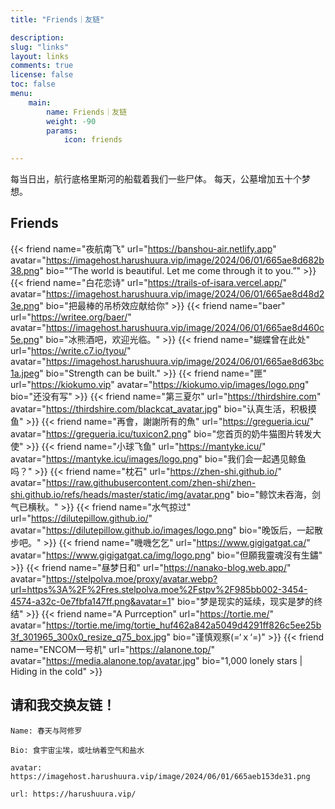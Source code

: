 ```yaml
---
title: "Friends｜友链"

description: 
slug: "links"
layout: links
comments: true
license: false
toc: false
menu: 
    main:
        name: Friends｜友链
        weight: -90
        params:
            icon: friends
        
---
```

<style>
.article-header {
    display: none;
  }
.article-footer {
	display: none;
  }
.toc:false

</style>


每当日出，航行底格里斯河的船载着我们一些尸体。
每天，公墓增加五十个梦想。



## Friends
{{< friend name="夜航南飞" url="https://banshou-air.netlify.app" avatar="https://imagehost.harushuura.vip/image/2024/06/01/665ae8d682b38.png" bio="“The world is beautiful. Let me come through it to you.”" >}}
{{< friend name="白花恋诗" url="https://trails-of-isara.vercel.app/" avatar="https://imagehost.harushuura.vip/image/2024/06/01/665ae8d48d23e.png" bio="把最棒的吊桥效应献给你" >}}
{{< friend name="baer" url="https://writee.org/baer/" avatar="https://imagehost.harushuura.vip/image/2024/06/01/665ae8d460c5e.png" bio="冰熊酒吧，欢迎光临。" >}}
{{< friend name="蝴蝶曾在此处" url="https://write.c7.io/tyou/" avatar="https://imagehost.harushuura.vip/image/2024/06/01/665ae8d63bc1a.jpeg" bio="Strength can be built." >}}
{{< friend name="匣" url="https://kiokumo.vip" avatar="https://kiokumo.vip/images/logo.png" bio="还没有写" >}}
{{< friend name="第三夏尔" url="https://thirdshire.com" avatar="https://thirdshire.com/blackcat_avatar.jpg" bio="认真生活，积极摸鱼" >}}
{{< friend name="再會，謝謝所有的魚" url="https://gregueria.icu/" avatar="https://gregueria.icu/tuxicon2.png" bio="您首页的奶牛猫图片转发大使" >}}
{{< friend name="小球飞鱼" url="https://mantyke.icu/" avatar="https://mantyke.icu/images/logo.png" bio="我们会一起遇见鲸鱼吗？" >}}
{{< friend name="枕石" url="https://zhen-shi.github.io/" avatar="https://raw.githubusercontent.com/zhen-shi/zhen-shi.github.io/refs/heads/master/static/img/avatar.png" bio="鲸饮未吞海，剑气已横秋。" >}}
{{< friend name="水气掠过" url="https://dilutepillow.github.io/" avatar="https://dilutepillow.github.io/images/logo.png" bio="晚饭后，一起散步吧。" >}}
{{< friend name="嘰嘰乞乞" url="https://www.gigigatgat.ca/" avatar="https://www.gigigatgat.ca/img/logo.png" bio="但願我靈魂沒有生鏽" >}}
{{< friend name="昼梦日和" url="https://nanako-blog.web.app/" avatar="https://stelpolva.moe/proxy/avatar.webp?url=https%3A%2F%2Fres.stelpolva.moe%2Fstpv%2F985bb002-3454-4574-a32c-0e7fbfa147ff.png&avatar=1" bio="梦是现实的延续，现实是梦的终结" >}}
{{< friend name="A Purrception" url="https://tortie.me/" avatar="https://tortie.me/img/tortie_huf462a842a5049d4291ff826c5ee25b3f_301965_300x0_resize_q75_box.jpg" bio="谨慎观察(=‘ｘ‘=)" >}}
{{< friend name="ENCOM一号机" url="https://alanone.top/" avatar="https://media.alanone.top/avatar.jpg" bio="1,000 lonely stars | Hiding in the cold" >}}

## 请和我交换友链！
```
Name: 春天与阿修罗

Bio: 食宇宙尘埃，或吐纳着空气和盐水

avatar: https://imagehost.harushuura.vip/image/2024/06/01/665aeb153de31.png

url: https://harushuura.vip/
```
